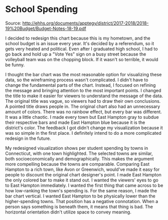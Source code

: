 # School Spending

Source: http://ehhs.org/documents/apptegy/district/2017-2018/2018-19%20Budget/Budget-Notes-18-19.pdf

I decided to redesign this chart because this is my hometown, and the school budget is an issue every year. It's decided by a referendum, so it gets very heated and political. Even after I graduated high school, I had to go back and hold up a "Vote Yes" sign on a busy street because the volleyball team was on the chopping block. If it wasn't so terrible, it would be funny. 

I thought the bar chart was the most reasonable option for visualizing these data, so the wireframing process wasn't complicated. I didn't have to change the fundamental parts of the chart. Instead, I focused on refining the message and bringing attention to the most important points. I changed the title to make it easier for viewers to understand the message of the data. The original title was vague, so viewers had to draw their own conclusions. A pointed title draws people in. The original chart also had an unnecessary amount of colors. There was no rainbow effect, but every bar was different. It was a little chaotic. I made every town but East Hampton gray to subdue their respective bars and made East Hampton blue because it is the district's color. The feedback I got didn't change my visualization because it was so simple in the first place. I definitely intend to do a more complicated redesign in the future. 

My redesigned visualization shows per student spending by towns in Connecticut, with one town highlighted. The selected towns are similar, both socioeconomically and demographically. This makes the argument more compelling because the towns are comparable. Comparing East Hampton to a rich town, like Avon or Greenwich, would've made it easy for people to discount the original chart designer's point. I made East Hampton the only colored bar to make it stand out. I wanted the viewers' eyes to go to East Hampton immediately. I wanted the first thing that came across to be how low-ranking the town's spending is. For the same reason, I made the bar chart vertical. I wanted East Hampton to be physically lower than the higher-spending towns. That position has a negative connotation. When a person says something is beneath them, it means that thing is bad. The horizontal orientation didn't utilize space to convey meaning.
